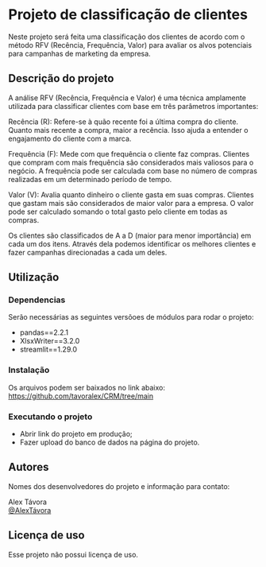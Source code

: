 # Projeto de classificação de clientes


Neste projeto será feita uma classificação dos clientes de acordo com o método RFV (Recência, Frequência, Valor) para avaliar os alvos potenciais para campanhas de marketing da empresa.


## Descrição do projeto


A análise RFV (Recência, Frequência e Valor) é uma técnica amplamente utilizada para classificar clientes com base em três parâmetros importantes:

Recência (R): Refere-se à quão recente foi a última compra do cliente. Quanto mais recente a compra, maior a recência. Isso ajuda a entender o engajamento do cliente com a marca.

Frequência (F): Mede com que frequência o cliente faz compras. Clientes que compram com mais frequência são considerados mais valiosos para o negócio. A frequência pode ser calculada com base no número de compras realizadas em um determinado período de tempo.

Valor (V): Avalia quanto dinheiro o cliente gasta em suas compras. Clientes que gastam mais são considerados de maior valor para a empresa. O valor pode ser calculado somando o total gasto pelo cliente em todas as compras.

Os clientes são classificados de A a D (maior para menor importância) em cada um dos itens. Através dela podemos identificar os melhores clientes e fazer campanhas direcionadas a cada um deles.


## Utilização

### Dependencias

Serão necessárias as seguintes versõoes de módulos para rodar o projeto:

* pandas==2.2.1
* XlsxWriter==3.2.0
* streamlit==1.29.0


### Instalação

Os arquivos podem ser baixados no link abaixo:
https://github.com/tavoralex/CRM/tree/main


### Executando o projeto

* Abrir link do projeto em produção;
* Fazer upload do banco de dados na página do projeto.


## Autores

Nomes dos desenvolvedores do projeto e informação para contato:

Alex Távora  
[@AlexTávora](https://www.linkedin.com/in/alex-t%C3%A1vora-1b7488116/)


## Licença de uso

Esse projeto não possui licença de uso.
